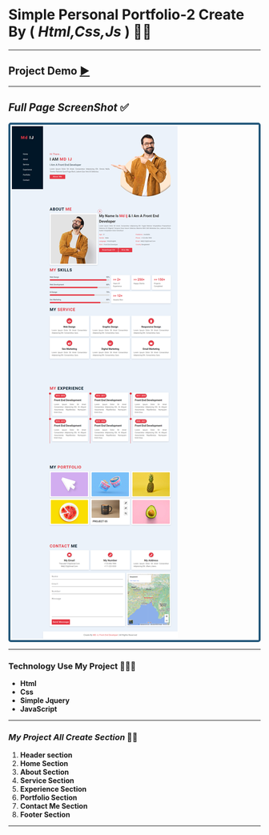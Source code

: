 # Simple Personal Portfolio-2 Create By ( ***Html,Css,Js*** ) 👩‍💻
***
## Project Demo [▶](https://md-ij.github.io/simple-personal-portfolio-2/ 'Click 👉 --> ▶ For Live Project Demo ')
*** 
## *Full Page ScreenShot* ✅
<div class='img'>
<img src="img/s-p-w2.png" align="center"/>
</div>

***

### **Technology Use My Project** 👩🏾‍💻

- **Html**
- **Css**
- **Simple Jquery**
- **JavaScript**
***
### *My Project All Create Section* 👵🏿

1. **Header section**
2. **Home Section**
3. **About Section**
4. **Service Section**
5. **Experience Section**
6. **Portfolio Section**
7. **Contact Me Section**
8. **Footer Section**
***
<style>
  .img{
    border:.3rem solid #22577a;
    border-radius:.3rem;
    padding:.2rem;
  }
  </style>
